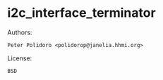 # i2c_interface_terminator

Authors:

    Peter Polidoro <polidorop@janelia.hhmi.org>

License:

    BSD
